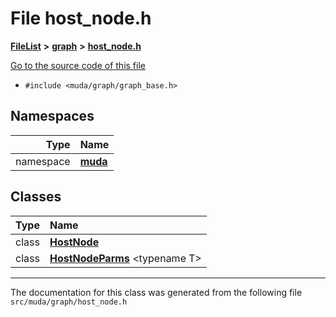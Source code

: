

# File host\_node.h



[**FileList**](files.md) **>** [**graph**](dir_946c6946a1291bae853a7ff8b793a277.md) **>** [**host\_node.h**](host__node_8h.md)

[Go to the source code of this file](host__node_8h_source.md)



* `#include <muda/graph/graph_base.h>`













## Namespaces

| Type | Name |
| ---: | :--- |
| namespace | [**muda**](namespacemuda.md) <br> |


## Classes

| Type | Name |
| ---: | :--- |
| class | [**HostNode**](classmuda_1_1_host_node.md) <br> |
| class | [**HostNodeParms**](classmuda_1_1_host_node_parms.md) &lt;typename T&gt;<br> |



















































------------------------------
The documentation for this class was generated from the following file `src/muda/graph/host_node.h`


